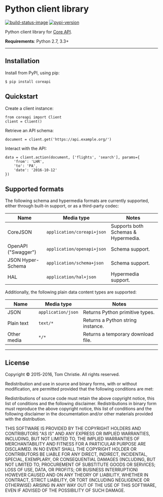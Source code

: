 # Python client library

[![build-status-image]][travis]
[![pypi-version]][pypi]

Python client library for [Core API][core-api].

**Requirements**: Python 2.7, 3.3+

---

## Installation

Install from PyPI, using pip:

    $ pip install coreapi

## Quickstart

Create a client instance:

    from coreapi import Client
    client = Client()

Retrieve an API schema:

    document = client.get('https://api.example.org/')

Interact with the API:

    data = client.action(document, ['flights', 'search'], params={
        'from': 'LHR',
        'to': 'PA',
        'date': '2016-10-12'
    })

## Supported formats

The following schema and hypermedia formats are currently supported, either
through built-in support, or as a third-party codec:

Name                | Media type                 | Notes
--------------------|----------------------------|------------------------------------
CoreJSON            | `application/coreapi+json` | Supports both Schemas & Hypermedia.
OpenAPI ("Swagger") | `application/openapi+json` | Schema support.
JSON Hyper-Schema   | `application/schema+json`  | Schema support.
HAL                 | `application/hal+json`     | Hypermedia support.

Additionally, the following plain data content types are supported:

Name        | Media type         | Notes
------------|--------------------|---------------------------------
JSON        | `application/json` | Returns Python primitive types.
Plain text  | `text/*`           | Returns a Python string instance.
Other media | `*/*`              | Returns a temporary download file.

---

## License

Copyright © 2015-2016, Tom Christie.
All rights reserved.

Redistribution and use in source and binary forms, with or without
modification, are permitted provided that the following conditions are met:

Redistributions of source code must retain the above copyright notice, this
list of conditions and the following disclaimer.
Redistributions in binary form must reproduce the above copyright notice, this
list of conditions and the following disclaimer in the documentation and/or
other materials provided with the distribution.

THIS SOFTWARE IS PROVIDED BY THE COPYRIGHT HOLDERS AND CONTRIBUTORS "AS IS" AND
ANY EXPRESS OR IMPLIED WARRANTIES, INCLUDING, BUT NOT LIMITED TO, THE IMPLIED
WARRANTIES OF MERCHANTABILITY AND FITNESS FOR A PARTICULAR PURPOSE ARE
DISCLAIMED. IN NO EVENT SHALL THE COPYRIGHT HOLDER OR CONTRIBUTORS BE LIABLE
FOR ANY DIRECT, INDIRECT, INCIDENTAL, SPECIAL, EXEMPLARY, OR CONSEQUENTIAL DAMAGES
(INCLUDING, BUT NOT LIMITED TO, PROCUREMENT OF SUBSTITUTE GOODS OR
SERVICES; LOSS OF USE, DATA, OR PROFITS; OR BUSINESS INTERRUPTION) HOWEVER
CAUSED AND ON ANY THEORY OF LIABILITY, WHETHER IN CONTRACT, STRICT LIABILITY,
OR TORT (INCLUDING NEGLIGENCE OR OTHERWISE) ARISING IN ANY WAY OUT OF THE USE
OF THIS SOFTWARE, EVEN IF ADVISED OF THE POSSIBILITY OF SUCH DAMAGE.

[core-api]: https://github.com/core-api/core-api/
[build-status-image]: https://secure.travis-ci.org/core-api/python-client.svg?branch=master
[travis]: http://travis-ci.org/core-api/python-client?branch=master
[pypi-version]: https://img.shields.io/pypi/v/coreapi.svg
[pypi]: https://pypi.python.org/pypi/coreapi
